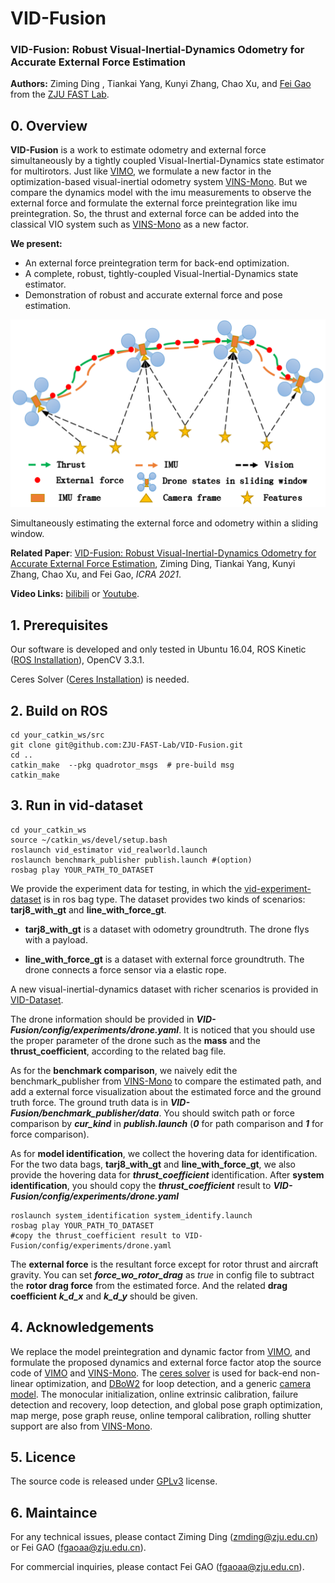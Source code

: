 # VID-Fusion

### VID-Fusion: Robust Visual-Inertial-Dynamics Odometry for Accurate External Force Estimation

**Authors:** Ziming Ding , Tiankai Yang, Kunyi Zhang, Chao Xu, and [Fei Gao](https://ustfei.com/) from the [ZJU FAST Lab](http://www.zju-fast.com).

## 0. Overview

**VID-Fusion** is a work to estimate odometry and external force simultaneously by a tightly coupled Visual-Inertial-Dynamics state estimator for multirotors.  Just like [VIMO](https://github.com/uzh-rpg/vimo), we formulate a new factor in the optimization-based visual-inertial odometry system [VINS-Mono](https://github.com/HKUST-Aerial-Robotics/VINS-Mono). But we compare the dynamics model with the imu measurements to observe the external force and formulate the external force preintegration like imu preintegration. So, the thrust and external force can be added into the classical VIO system such as [VINS-Mono](https://github.com/HKUST-Aerial-Robotics/VINS-Mono) as a new factor.

**We present:** 

+ An external force preintegration term for back-end optimization.
+ A complete, robust, tightly-coupled Visual-Inertial-Dynamics state estimator.
+ Demonstration of robust and accurate external force and pose estimation.

 <img src="./support_files/image/sliding_window.png" height="300">

Simultaneously estimating the external force and odometry within a sliding window.

**Related Paper**: [VID-Fusion: Robust Visual-Inertial-Dynamics Odometry for Accurate External Force Estimation](https://arxiv.org/pdf/2011.03993.pdf), Ziming Ding, Tiankai Yang, Kunyi Zhang, Chao Xu, and Fei Gao, *ICRA 2021*.

**Video Links:**  [bilibili](https://www.bilibili.com/video/BV1aZ4y1V7NF) or [Youtube](https://www.youtube.com/watch?v=d8NhYngzsF4).

## 1. Prerequisites

Our software is developed and only tested in Ubuntu 16.04, ROS Kinetic ([ROS Installation](http://wiki.ros.org/ROS/Installation)), OpenCV 3.3.1. 

Ceres Solver ([Ceres Installation](http://ceres-solver.org/installation.html)) is needed.

## 2. Build on ROS

```
cd your_catkin_ws/src
git clone git@github.com:ZJU-FAST-Lab/VID-Fusion.git
cd ..
catkin_make  --pkg quadrotor_msgs  # pre-build msg
catkin_make
```

## 3. Run in vid-dataset

```
cd your_catkin_ws
source ~/catkin_ws/devel/setup.bash
roslaunch vid_estimator vid_realworld.launch
roslaunch benchmark_publisher publish.launch #(option)
rosbag play YOUR_PATH_TO_DATASET
```

We provide the experiment data for testing, in which the [vid-experiment-dataset](https://zjufast-my.sharepoint.com/:f:/g/personal/tkyang_zjufast_onmicrosoft_com/Ejc8zhb5kRZPv3EinLOgEeUBskK3VofGBy_s2Dv196bLlg?e=2EfcuW) is in ros bag type.  The dataset provides two kinds of scenarios: **tarj8_with_gt** and **line_with_force_gt**.

* **tarj8_with_gt** is a dataset with odometry groundtruth. The drone flys with a payload.  

* **line_with_force_gt** is a dataset with external force groundtruth. The drone connects a force sensor via a elastic rope.

A new visual-inertial-dynamics dataset with richer scenarios is provided in  [VID-Dataset](https://github.com/ZJU-FAST-Lab/VID-Dataset).

The drone information should be provided in  ***VID-Fusion/config/experiments/drone.yaml***. It is noticed that you should use the proper parameter of the drone such as the **mass** and the **thrust_coefficient**, according to the related bag file.

As for  the **benchmark comparison**,  we naively edit the benchmark_publisher from [VINS-Mono](https://github.com/HKUST-Aerial-Robotics/VINS-Mono) to compare the estimated path, and add a external force visualization about the estimated force and the ground truth force. The ground truth data is in ***VID-Fusion/benchmark_publisher/data***.  You should switch path or force comparison by ***cur_kind*** in ***publish.launch*** (***0*** for path comparison and ***1*** for force comparison).

As for **model identification**, we collect the hovering data for identification. For the two data bags, **tarj8_with_gt** and **line_with_force_gt**, we also provide the hovering data for ***thrust_coefficient*** identification. After **system identification**, you should copy the ***thrust_coefficient*** result to ***VID-Fusion/config/experiments/drone.yaml***

```
roslaunch system_identification system_identify.launch 
rosbag play YOUR_PATH_TO_DATASET
#copy the thrust_coefficient result to VID-Fusion/config/experiments/drone.yaml
```

The **external force** is the resultant force except for rotor thrust and aircraft gravity. You can set ***force_wo_rotor_drag*** as *true* in config file to subtract the **rotor drag force** from the estimated force. And the related **drag coefficient** ***k_d_x*** and ***k_d_y*** should be given.

## 4. Acknowledgements

We replace the  model preintegration and dynamic factor from [VIMO](https://github.com/uzh-rpg/vimo), and formulate the proposed dynamics and external force factor atop the source code of [VIMO](https://github.com/uzh-rpg/vimo) and [VINS-Mono](https://github.com/HKUST-Aerial-Robotics/VINS-Mono). The [ceres solver](http://ceres-solver.org/) is used for back-end non-linear optimization, and [DBoW2](https://github.com/dorian3d/DBoW2)  for loop detection, and a generic [camera model](https://github.com/hengli/camodocal).  The monocular initialization, online extrinsic calibration, failure detection and recovery, loop detection, and global pose graph optimization, map merge, pose graph reuse, online temporal calibration, rolling shutter support are also from [VINS-Mono](https://github.com/HKUST-Aerial-Robotics/VINS-Mono).

## 5. Licence

The source code is released under [GPLv3](http://www.gnu.org/licenses/) license.

## 6. Maintaince

For any technical issues, please contact Ziming Ding ([zmding@zju.edu.cn](mailto:zm_ding@zju.edu.cn)) or Fei GAO ([fgaoaa@zju.edu.cn](mailto:fgaoaa@zju.edu.cn)).

For commercial inquiries, please contact Fei GAO ([fgaoaa@zju.edu.cn](mailto:fgaoaa@zju.edu.cn)).